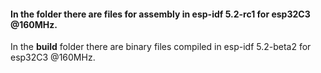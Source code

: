 #### In the folder there are files for assembly in esp-idf 5.2-rc1 for esp32C3 @160MHz.<br>
In the **build** folder there are binary files compiled in esp-idf 5.2-beta2 for esp32C3 @160MHz.<br>
